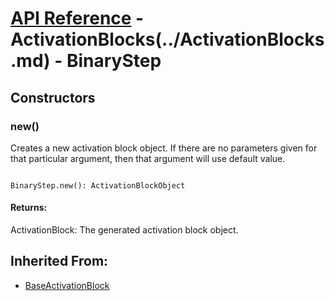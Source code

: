 # [API Reference](../../API.md) - ActivationBlocks(../ActivationBlocks.md) - BinaryStep

## Constructors

### new()

Creates a new activation block object. If there are no parameters given for that particular argument, then that argument will use default value.

```

BinaryStep.new(): ActivationBlockObject

```

#### Returns:

ActivationBlock: The generated activation block object.

## Inherited From:

* [BaseActivationBlock](BaseActivationBlock.md)
